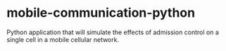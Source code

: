 # mobile-communication-python
Python application that will simulate the effects of admission control on a single cell in a mobile cellular network.

